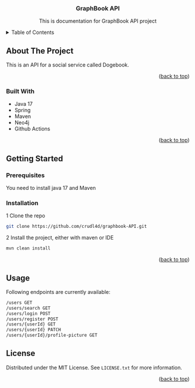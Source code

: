 <a name="readme-top"></a>
<!-- PROJECT LOGO -->
<br />
<div align="center">

<h3 align="center">GraphBook API</h3>

  <p align="center">
    This is documentation for GraphBook API project
    <br />
  </p>
</div>



<!-- TABLE OF CONTENTS -->
<details>
  <summary>Table of Contents</summary>
  <ol>
    <li>
      <a href="#about-the-project">About The Project</a>
      <ul>
        <li><a href="#built-with">Built With</a></li>
      </ul>
    </li>
    <li>
      <a href="#getting-started">Getting Started</a>
      <ul>
        <li><a href="#prerequisites">Prerequisites</a></li>
        <li><a href="#installation">Installation</a></li>
      </ul>
    </li>
    <li><a href="#usage">Usage</a></li>
    <li><a href="#license">License</a></li>
  </ol>
</details>



<!-- ABOUT THE PROJECT -->
## About The Project

This is an API for a social service called Dogebook.

<p align="right">(<a href="#readme-top">back to top</a>)</p>



### Built With

- Java 17
- Spring
- Maven
- Neo4j
- Github Actions

<p align="right">(<a href="#readme-top">back to top</a>)</p>



<!-- GETTING STARTED -->
## Getting Started
### Prerequisites

You need to install java 17 and Maven
### Installation

1 Clone the repo
   ```sh
   git clone https://github.com/crudl4d/graphbook-API.git
   ```
2 Install the project, either with maven or IDE
   ```sh
   mvn clean install
   ```

<p align="right">(<a href="#readme-top">back to top</a>)</p>



<!-- USAGE EXAMPLES -->
## Usage

Following endpoints are currently available:

   ```sh
   /users GET
   /users/search GET
   /users/login POST
   /users/register POST
   /users/{userId} GET
   /users/{userId} PATCH
   /users/{userId}/profile-picture GET
   ```

<!-- LICENSE  -->
## License

Distributed under the MIT License. See `LICENSE.txt` for more information.

<p align="right">(<a href="#readme-top">back to top</a>)</p>
